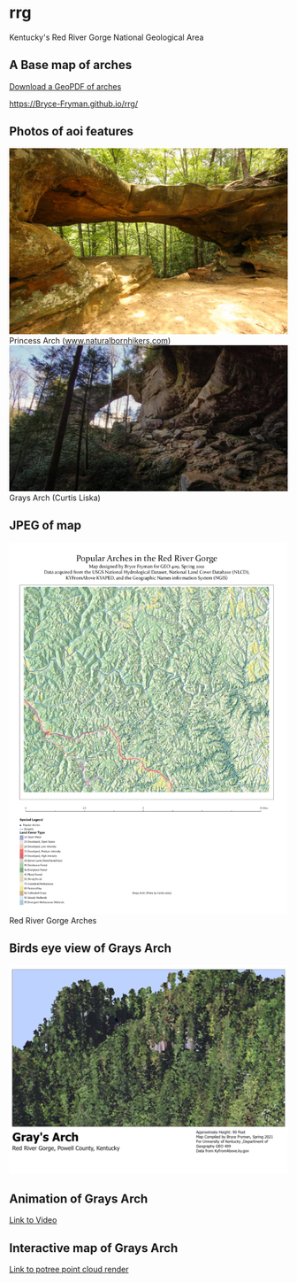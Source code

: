 
# rrg

Kentucky's Red River Gorge National Geological Area

## A Base map of arches

[Download a GeoPDF of arches](basemap/Layout1.pdf)

https://Bryce-Fryman.github.io/rrg/

## Photos of aoi features 
![Princess Arch](princessArch.jpg) Princess Arch (www.naturalbornhikers.com)
![caption of photo](GraysArch.jpg) Grays Arch (Curtis Liska)

## JPEG of map
![Red River Gorge Arches](Layout1.jpg) Red River Gorge Arches


## Birds eye view of Grays Arch
![3D Map of Grays Arch](GraysArch2.jpg)

## Animation of Grays Arch

[Link to Video](https://youtu.be/DzCUPu62w5A)

## Interactive map of Grays Arch

[Link to potree point cloud render](potree) 